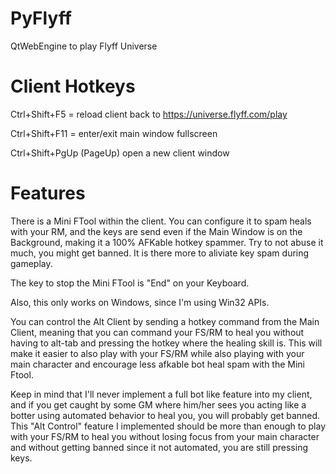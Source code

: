 # PyFlyff
QtWebEngine to play Flyff Universe

# Client Hotkeys

Ctrl+Shift+F5 = reload client back to https://universe.flyff.com/play

Ctrl+Shift+F11 = enter/exit main window fullscreen

Ctrl+Shift+PgUp (PageUp) open a new client window

# Features

There is a Mini FTool within the client. You can configure it to spam heals with your RM, and the keys are send even if the Main Window is on the Background, making it a 100% AFKable hotkey spammer. Try to not abuse it much, you might get banned. It is there more to aliviate key spam during gameplay.

The key to stop the Mini FTool is "End" on your Keyboard.

Also, this only works on Windows, since I'm using Win32 APIs.

You can control the Alt Client by sending a hotkey command from the Main Client, meaning that you can command your FS/RM to heal you without having to alt-tab and pressing the hotkey where the healing skill is. This will make it easier to also play with your FS/RM while also playing with your main character and encourage less afkable bot heal spam with the Mini Ftool.

Keep in mind that I'll never implement a full bot like feature into my client, and if you get caught by some GM where him/her sees you acting like a botter using automated behavior to heal you, you will probably get banned. This "Alt Control" feature I implemented should be more than enough to play with your FS/RM to heal you without losing focus from your main character and without getting banned since it not automated, you are still pressing keys.
